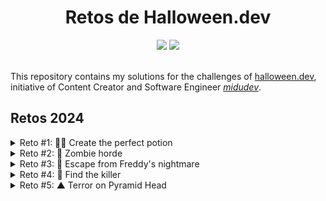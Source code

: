 <h1 align=center>
    Retos de Halloween.dev
</h1>

<div align=center>
    <img src="https://img.shields.io/badge/JavaScript-323330?style=for-the-badge&logo=javascript&logoColor=F7DF1E" />
    <img src="https://img.shields.io/badge/TypeScript-007ACC?style=for-the-badge&logo=typescript&logoColor=white" />
</div>
<br />

This repository contains my solutions for the challenges of <a href="https://www.halloween.dev" target="_blank">halloween.dev</a>, initiative of Content Creator and Software Engineer *<a href="https://www.linkedin.com/in/midudev/" target="_blank">midudev</a>*.

## Retos 2024
<details>
    <summary>Reto #1: 🧙‍♀️ Create the perfect potion</summary>
    <br />
    <img src="https://raw.githubusercontent.com/vmartinez33/halloween.dev/refs/heads/main/2024/Reto1.png" />
    <br /><br />
</details>
<details>
    <br />
    <summary>Reto #2: 🧟 Zombie horde</summary>
    <img src="https://raw.githubusercontent.com/vmartinez33/halloween.dev/refs/heads/main/2024/Reto2.png" />
    <br /><br />
</details>
<details>
    <br />
    <summary>Reto #3: 🛌 Escape from Freddy's nightmare</summary>
    <img src="https://raw.githubusercontent.com/vmartinez33/halloween.dev/refs/heads/main/2024/Reto3.png" />
    <br /><br />
</details>
<details>
    <br />
    <summary>Reto #4: 🔪 Find the killer</summary>
    <img src="https://raw.githubusercontent.com/vmartinez33/halloween.dev/refs/heads/main/2024/Reto4.png" />
    <br /><br />
</details>
<details>
    <br />
    <summary>Reto #5: ▲ Terror on Pyramid Head</summary>
    <img src="https://raw.githubusercontent.com/vmartinez33/halloween.dev/refs/heads/main/2024/Reto5.png" />
    <br /><br />
</details>
